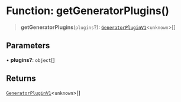# Function: getGeneratorPlugins()

> **getGeneratorPlugins**(`plugins`?): [`GeneratorPluginV1`](../interfaces/GeneratorPluginV1.md)\<`unknown`\>[]

## Parameters

• **plugins?**: `object`[]

## Returns

[`GeneratorPluginV1`](../interfaces/GeneratorPluginV1.md)\<`unknown`\>[]
